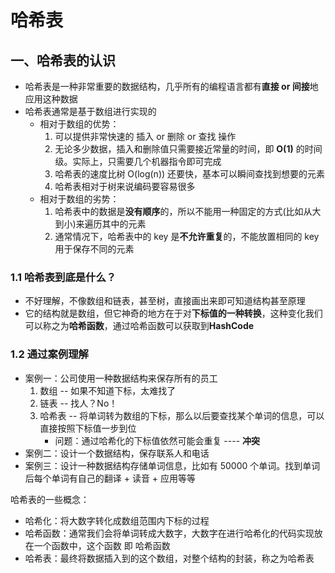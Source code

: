 <!--
 * @Author: East
 * @Date: 2022-02-22 21:38:59
 * @LastEditTime: 2022-02-23 10:28:04
 * @LastEditors: Please set LastEditors
 * @Description: 哈希表
 * @FilePath: \forGreaterGood\algorithm\06-哈希表.md
-->

# 哈希表

## 一、哈希表的认识

- 哈希表是一种非常重要的数据结构，几乎所有的编程语言都有**直接 or 间接**地应用这种数据
- 哈希表通常是基于数组进行实现的
  - 相对于数组的优势：
    1. 可以提供非常快速的 插入 or 删除 or 查找 操作
    2. 无论多少数据，插入和删除值只需要接近常量的时间，即 **O(1)** 的时间级。实际上，只需要几个机器指令即可完成
    3. 哈希表的速度比树 O(log(n)) 还要快，基本可以瞬间查找到想要的元素
    4. 哈希表相对于树来说编码要容易很多
  - 相对于数组的劣势：
    1. 哈希表中的数据是**没有顺序**的，所以不能用一种固定的方式(比如从大到小)来遍历其中的元素
    2. 通常情况下，哈希表中的 key 是**不允许重复**的，不能放置相同的 key 用于保存不同的元素

### 1.1 哈希表到底是什么？

- 不好理解，不像数组和链表，甚至树，直接画出来即可知道结构甚至原理
- 它的结构就是数组，但它神奇的地方在于对**下标值的一种转换**，这种变化我们可以称之为**哈希函数**，通过哈希函数可以获取到**HashCode**

### 1.2 通过案例理解

- 案例一：公司使用一种数据结构来保存所有的员工
  1. 数组 -- 如果不知道下标，太难找了
  2. 链表 -- 找人？No！
  3. 哈希表 -- 将单词转为数组的下标，那么以后要查找某个单词的信息，可以直接按照下标值一步到位
     - 问题：通过哈希化的下标值依然可能会重复 ---- **冲突**
- 案例二：设计一个数据结构，保存联系人和电话
- 案例三：设计一种数据结构存储单词信息，比如有 50000 个单词。找到单词后每个单词有自己的翻译 + 读音 + 应用等等

哈希表的一些概念：

- 哈希化：将大数字转化成数组范围内下标的过程
- 哈希函数：通常我们会将单词转成大数字，大数字在进行哈希化的代码实现放在一个函数中，这个函数 即 哈希函数
- 哈希表：最终将数据插入到的这个数组，对整个结构的封装，称之为哈希表

